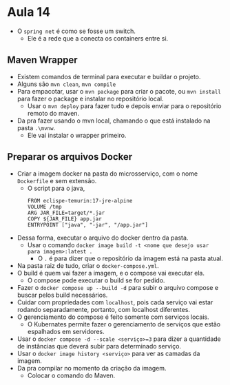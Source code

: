 # Aula 14

* O `spring net` é como se fosse um switch.
  * Ele é a rede que a conecta os containers entre si.

## Maven Wrapper
* Existem comandos de terminal para executar e buildar o projeto.
* Alguns são `mvn clean`, `mvn compile`
* Para empacotar, usar o `mvn package` para criar o pacote, ou `mvn install` para fazer o package e instalar no repositório local.
    * Usar o `mvn deploy` para fazer tudo e depois enviar para o repositório remoto do maven.
* Da pra fazer usando o mvn local, chamando o que está instalado na pasta `.\mvnw`.
  * Ele vai instalar o wrapper primeiro.

## Preparar os arquivos Docker
* Criar a imagem docker na pasta do microsserviço, com o nome `Dockerfile` e sem extensão.
  * O script para o java,
    ```docker
    FROM eclispe-temurin:17-jre-alpine
    VOLUME /tmp
    ARG JAR_FILE=target/*.jar
    COPY ${JAR_FILE} app.jar
    ENTRYPOINT ["java", "-jar", "/app.jar"]
    ```
* Dessa forma, executar o arquivo do docker dentro da pasta.
  * Usar o comando `docker image build -t <nome que desejo usar para imagem>:latest .`
    * O `.` é para dizer que o repositório da imagem está na pasta atual.
* Na pasta raiz de tudo, criar o `docker-compose.yml`.
* O build é quem vai fazer a imagem, e o compose vai executar ela.
  * O compose pode executar o build se for pedido.
* Fazer o `docker compose up --build -d` para subir o arquivo compose e buscar pelos build necessários. 
* Cuidar com propriedades com `localhost`, pois cada serviço vai estar rodando separadamente, portanto, com localhost diferentes.
* O gerenciamento do compose é feito somente com serviços locais.
  * O Kubernates permite fazer o gerenciamento de serviços que estão espalhados em servidores.
* Usar o `docker compose -d --scale <serviço>=3` para dizer a quantidade de instâncias que deverá subir para determinado serviço.
* Usar o `docker image history <serviço>` para ver as camadas da imagem.
* Da pra compilar no momento da criação da imagem.
  * Colocar o comando do Maven.